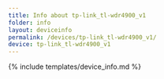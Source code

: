 ```yaml
---
title: Info about tp-link_tl-wdr4900_v1
folder: info
layout: deviceinfo
permalink: /devices/tp-link_tl-wdr4900_v1/
device: tp-link_tl-wdr4900_v1
---
```

{% include templates/device_info.md %}
